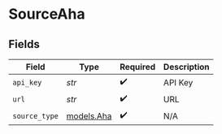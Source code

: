 # SourceAha


## Fields

| Field                          | Type                           | Required                       | Description                    |
| ------------------------------ | ------------------------------ | ------------------------------ | ------------------------------ |
| `api_key`                      | *str*                          | :heavy_check_mark:             | API Key                        |
| `url`                          | *str*                          | :heavy_check_mark:             | URL                            |
| `source_type`                  | [models.Aha](../models/aha.md) | :heavy_check_mark:             | N/A                            |